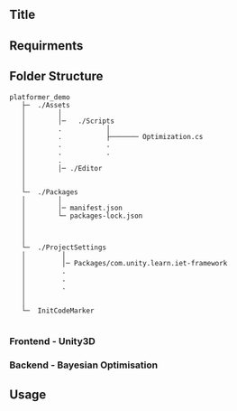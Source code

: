 ## Title 




## Requirments


## Folder Structure

```
platformer_demo
   ├─  ./Assets
   │        │  
   │        │─   ./Scripts
   │        .           │             
   │        .           ├─────── Optimization.cs     
   │        .           .      
   │        .           .
   │        .
   │        │─ ./Editor
   │
   │
   └─  ./Packages
   │        │  
   │        │─ manifest.json
   │        └─ packages-lock.json
   │        
   │
   │
   └─  ./ProjectSettings
   │         │
   │         │─ Packages/com.unity.learn.iet-framework
   │         .
   │         .
   │         .
   │
   │
   └─  InitCodeMarker
             
   ```

### Frontend - Unity3D

### Backend - Bayesian Optimisation 


## Usage
